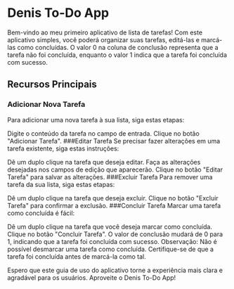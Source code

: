 # Denis To-Do App
Bem-vindo ao meu primeiro aplicativo de lista de tarefas! Com este aplicativo simples, você poderá organizar suas tarefas, editá-las e marcá-las como concluídas. O valor 0 na coluna de conclusão representa que a tarefa não foi concluída, enquanto o valor 1 indica que a tarefa foi concluída com sucesso.

## Recursos Principais
### Adicionar Nova Tarefa
Para adicionar uma nova tarefa à sua lista, siga estas etapas:

Digite o conteúdo da tarefa no campo de entrada.
Clique no botão "Adicionar Tarefa".
###Editar Tarefa
Se precisar fazer alterações em uma tarefa existente, siga estas instruções:

Dê um duplo clique na tarefa que deseja editar.
Faça as alterações desejadas nos campos de edição que aparecerão.
Clique no botão "Editar Tarefa" para salvar as alterações.
###Excluir Tarefa
Para remover uma tarefa da sua lista, siga estas etapas:

Dê um duplo clique na tarefa que deseja excluir.
Clique no botão "Excluir Tarefa" para confirmar a exclusão.
###Concluir Tarefa
Marcar uma tarefa como concluída é fácil:

Dê um duplo clique na tarefa que você deseja marcar como concluída.
Clique no botão "Concluir Tarefa".
O valor de conclusão mudará de 0 para 1, indicando que a tarefa foi concluída com sucesso.
Observação: Não é possível desmarcar uma tarefa como concluída. Certifique-se de que a tarefa foi concluída antes de marcá-la como tal.

Espero que este guia de uso do aplicativo torne a experiência mais clara e agradável para os usuários. Aproveite o Denis To-Do App!
